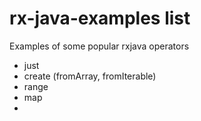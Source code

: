 # rx-java-examples list

Examples of some popular rxjava operators
- just
- create (fromArray, fromIterable)
- range
- map
- 
